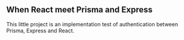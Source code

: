 ## When React meet Prisma and Express

This little project is an implementation test of authentication between Prisma, Express and React.
